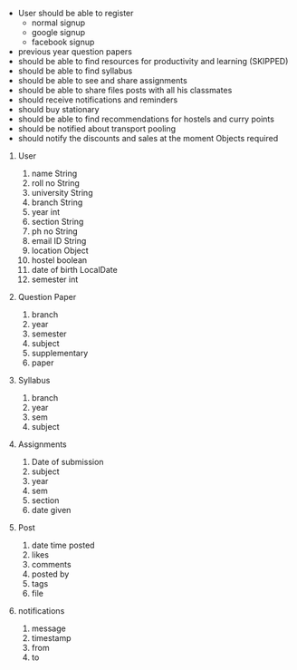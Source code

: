 * User should be able to register 
    * normal signup
    * google signup 
    * facebook signup
* previous year question papers
* should be able to find resources for productivity and learning (SKIPPED)
* should be able to find syllabus 
* should be able to see and share assignments
* should be able to share files posts with all his classmates
* should receive notifications and reminders 
* should buy stationary 
* should be able to find recommendations for hostels and curry points
* should be notified about transport pooling 
* should notify the discounts and sales at the moment
Objects required 
1. User 
    1. name String
    2. roll no  String
    3. university String 
    4. branch String 
    5. year int
    6. section String 
    7. ph no String
    8. email ID String 
    9. location Object
    10. hostel boolean
    11. date of birth LocalDate
    12. semester int
                
1. Question Paper 
    1. branch 
    2. year 
    3. semester
    4. subject
    5. supplementary
    6. paper
2. Syllabus
    1. branch 
    2. year 
    3. sem 
    4. subject
3. Assignments
    1. Date of submission
    2. subject
    3. year 
    4. sem 
    5. section 
    6. date given 
4. Post
    1. date time posted 
    2. likes 
    3. comments 
    4. posted by 
    5. tags
    6. file
5. notifications
    1. message 
    2. timestamp 
    3. from 
    4. to










